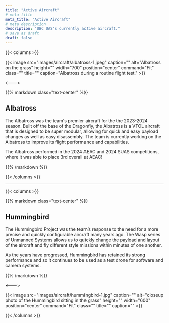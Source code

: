```yaml
---
title: "Active Aircraft"
# meta title
meta_title: "Active Aircraft"
# meta description
description: "UBC UAS's currently active aircraft."
# save as draft
draft: false
---
```


{{< columns >}}

{{< image src="images/aircraft/albatross-1.jpeg" caption="" alt="Albatross on the grass" height="" width="700" position="center" command="Fit" class="" title="" caption="Albatross during a routine flight test." >}}

<--->

{{% markdown class="text-center" %}}

## Albatross

The Albatross was the team's premier aircraft for the the 2023-2024 season. Built off the base of the Dragonfly, the Albatross is a VTOL aircraft that is designed to be super modular, allowing for quick and easy payload changes as well as easy disassembly. The team is currently working on the Albatross to improve its flight performance and capabilities.

The Albatross performed in the 2024 AEAC and 2024 SUAS competitions, where it was able to place 3rd overall at AEAC!

{{% /markdown %}}

{{< /columns >}}


<hr>

{{< columns >}}

{{% markdown class="text-center" %}}

## Hummingbird

The Hummingbird Project was the team’s response to the need for a more precise and quickly configurable aircraft many years ago. The Wasp series of Unmanned Systems allows us to quickly change the payload and layout of the aircraft and fly different style missions within minutes of one another.

As the years have progressed, Hummingbird has retained its strong performance and so it continues to be used as a test drone for software and camera systems.

{{% /markdown %}}

<--->

{{< image src="images/aircraft/hummingbird-1.jpg" caption="" alt="closeup photo of the Hummingbird sitting in the grass" height="" width="600" position="center" command="Fit" class="" title="" caption="" >}}

{{< /columns >}}


